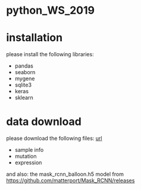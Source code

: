 # python_WS_2019

# installation
please install the following libraries:
* pandas
* seaborn
* mygene
* sqlite3
* keras
* sklearn


# data download
please download the following files:
[url](https://depmap.org/portal/download/)
* sample info
* mutation
* expression

and also:
the mask_rcnn_balloon.h5
 model from https://github.com/matterport/Mask_RCNN/releases
